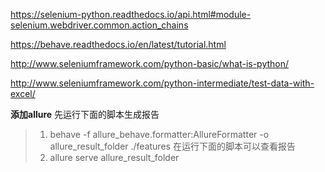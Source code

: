 https://selenium-python.readthedocs.io/api.html#module-selenium.webdriver.common.action_chains

https://behave.readthedocs.io/en/latest/tutorial.html

http://www.seleniumframework.com/python-basic/what-is-python/

http://www.seleniumframework.com/python-intermediate/test-data-with-excel/


**添加allure**
先运行下面的脚本生成报告
>1. behave -f allure_behave.formatter:AllureFormatter -o allure_result_folder ./features
 在运行下面的脚本可以查看报告
>2. allure serve allure_result_folder
